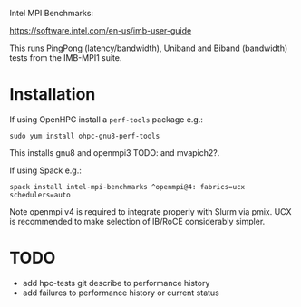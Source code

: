 Intel MPI Benchmarks:

https://software.intel.com/en-us/imb-user-guide

This runs PingPong (latency/bandwidth), Uniband and Biband (bandwidth) tests from the IMB-MPI1 suite.

# Installation

If using OpenHPC install a `perf-tools` package e.g.:

    sudo yum install ohpc-gnu8-perf-tools

This installs gnu8 and openmpi3 TODO: and mvapich2?.

If using Spack e.g.:

    spack install intel-mpi-benchmarks ^openmpi@4: fabrics=ucx schedulers=auto

Note openmpi v4 is required to integrate properly with Slurm via pmix. UCX is recommended to make selection of IB/RoCE considerably simpler.


# TODO
- add hpc-tests git describe to performance history
- add failures to performance history or current status
